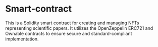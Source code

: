 # Smart-contract
This is a Solidity smart contract for creating and managing NFTs representing scientific papers. It utilizes the OpenZeppelin ERC721 and Ownable contracts to ensure secure and standard-compliant implementation.
